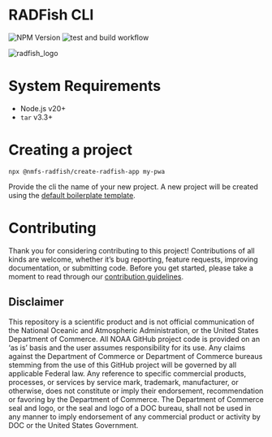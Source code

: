 # RADFish CLI

![NPM Version](https://img.shields.io/npm/v/%40nmfs-radfish%2Fcreate-radfish-app)
![test and build workflow](https://github.com/NMFS-RADFish/cli/actions/workflows/run-tests.yml/badge.svg)

![radfish_logo](https://github.com/NMFS-RADFish/boilerplate/assets/11274285/f0c1f78d-d2bd-4590-897c-c6ec87522dd1)

# System Requirements

- Node.js v20+
- `tar` v3.3+

# Creating a project

```
npx @nmfs-radfish/create-radfish-app my-pwa
```

Provide the cli the name of your new project. A new project will be created using the [default boilerplate template](https://github.com/NMFS-RADFish/boilerplate).

# Contributing
Thank you for considering contributing to this project! Contributions of all kinds are welcome, whether it’s bug reporting, feature requests, improving documentation, or submitting code. Before you get started, please take a moment to read through our [contribution guidelines](https://nmfs-radfish.github.io/radfish/about/contribute).

## Disclaimer
This repository is a scientific product and is not official communication of the National Oceanic and Atmospheric Administration, or the United States Department of Commerce. All NOAA GitHub project code is provided on an ‘as is’ basis and the user assumes responsibility for its use. Any claims against the Department of Commerce or Department of Commerce bureaus stemming from the use of this GitHub project will be governed by all applicable Federal law. Any reference to specific commercial products, processes, or services by service mark, trademark, manufacturer, or otherwise, does not constitute or imply their endorsement, recommendation or favoring by the Department of Commerce. The Department of Commerce seal and logo, or the seal and logo of a DOC bureau, shall not be used in any manner to imply endorsement of any commercial product or activity by DOC or the United States Government.
